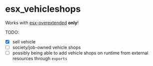 # esx_vehicleshops

Works with [esx-overextended](https://github.com/esx-overextended/es_extended) **only**!

TODO:
- [x] sell vehicle
- [ ] society/job-owned vehicle shops
- [ ] possibly being able to add vehicle shops on runtime from external resources through `exports`